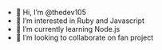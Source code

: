 - 👋 Hi, I’m @thedev105
- 👀 I’m interested in Ruby and Javascript
- 🌱 I’m currently learning Node.js
- 💞️ I’m looking to collaborate on fan project

<!---
thedev105/thedev105 is a ✨ special ✨ repository because its `README.md` (this file) appears on your GitHub profile.
You can click the Preview link to take a look at your changes.
--->
